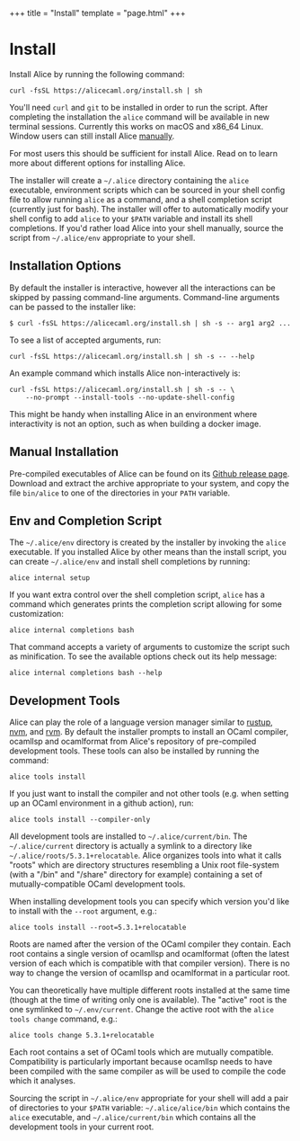 +++
title = "Install"
template = "page.html"
+++

# Install

Install Alice by running the following command:
<div class="code-with-copy-button">
<pre><code>curl -fsSL https://alicecaml.org/install.sh | sh</code></pre>
</div>

You'll need `curl` and `git` to be installed in order to run the script.
After completing the installation the `alice` command will be available in
new terminal sessions. Currently this works on macOS and x86_64 Linux.
Window users can still install Alice [manually](#manual-installation).

For most users this should be sufficient for install
Alice. Read on to learn more about different options for installing Alice.

The installer will create a `~/.alice` directory containing the `alice`
executable, environment scripts which can be sourced in your shell config file
to allow running `alice` as a command, and a shell completion script (currently
just for bash). The installer will offer to automatically modify your shell
config to add `alice` to your `$PATH` variable and install its shell
completions. If you'd rather load Alice into your shell manually,
source the script from `~/.alice/env` appropriate to your shell.

## Installation Options

By default the installer is interactive, however all the interactions can be
skipped by passing command-line arguments. Command-line arguments can be passed
to the installer like:
```
$ curl -fsSL https://alicecaml.org/install.sh | sh -s -- arg1 arg2 ...
```

To see a list of accepted arguments, run:
<div class="code-with-copy-button">
<pre><code>curl -fsSL https://alicecaml.org/install.sh | sh -s -- --help</code></pre>
</div>

An example command which installs Alice non-interactively is:
<div class="code-with-copy-button">
<pre><code>curl -fsSL https://alicecaml.org/install.sh | sh -s -- \
    --no-prompt --install-tools --no-update-shell-config</code></pre>
</div>

This might be handy when installing Alice in an environment where interactivity
is not an option, such as when building a docker image.

## Manual Installation

Pre-compiled executables of Alice can be found on its [Github release
page](https://github.com/alicecaml/alice/releases). Download and extract the
archive appropriate to your system, and copy the file `bin/alice` to one of the directories
in your `PATH` variable.

## Env and Completion Script

The `~/.alice/env` directory is created by the installer by invoking the `alice`
executable. If you installed Alice by other means than the install script, you
can create `~/.alice/env` and install shell completions by running:

<div class="code-with-copy-button">
<pre><code>alice internal setup</code></pre>
</div>

If you want extra control over the shell completion script, `alice` has a
command which generates prints the completion script allowing for some customization:

<div class="code-with-copy-button">
<pre><code>alice internal completions bash</code></pre>
</div>

That command accepts a variety of arguments to customize the script such as
minification. To see the available options check out its help message:
<div class="code-with-copy-button">
<pre><code>alice internal completions bash --help</code></pre>
</div>

## Development Tools

Alice can play the role of a language version manager similar to
[rustup](https://rustup.rs/), [nvm](https://github.com/nvm-sh/nvm), and
[rvm](https://rvm.io/). By default the installer prompts to install an OCaml compiler,
ocamllsp and ocamlformat from Alice's repository of pre-compiled development
tools. These tools can also be installed by running the command:

<div class="code-with-copy-button">
<pre><code>alice tools install</code></pre>
</div>

If you just want to install the compiler and not other tools (e.g. when setting
up an OCaml environment in a github action), run:
<div class="code-with-copy-button">
<pre><code>alice tools install --compiler-only</code></pre>
</div>

All development tools are installed to `~/.alice/current/bin`. The
`~/.alice/current` directory is actually a symlink to a directory like
`~/.alice/roots/5.3.1+relocatable`. Alice organizes tools into what it calls
"roots" which are directory structures resembling a Unix root file-system (with a
"/bin" and "/share" directory for example) containing a set of
mutually-compatible OCaml development tools.

When installing development tools you can specify which version you'd like to
install with the `--root` argument, e.g.:

<div class="code-with-copy-button">
<pre><code>alice tools install --root=5.3.1+relocatable</code></pre>
</div>

Roots are named after the version of the OCaml compiler they contain. Each root
contains a single version of ocamllsp and ocamlformat (often the latest version
of each which is compatible with that compiler version). There is no way to
change the version of ocamllsp and ocamlformat in a particular root.

You can theoretically have multiple different roots installed at the same time
(though at the time of writing only one is available). The "active" root is the
one symlinked to `~/.env/current`. Change the active root with the `alice tools
change` command, e.g.:
<div class="code-with-copy-button">
<pre><code>alice tools change 5.3.1+relocatable</code></pre>
</div>

Each root contains a set of OCaml tools which are mutually compatible.
Compatibility is particularly important because ocamllsp needs to have been
compiled with the same compiler as will be used to compile the code which it
analyses.

Sourcing the script in `~/.alice/env` appropriate for your shell will add a pair
of directories to your `$PATH` variable: `~/.alice/alice/bin` which contains the
`alice` executable, and `~/.alice/current/bin` which contains all the
development tools in your current root.
